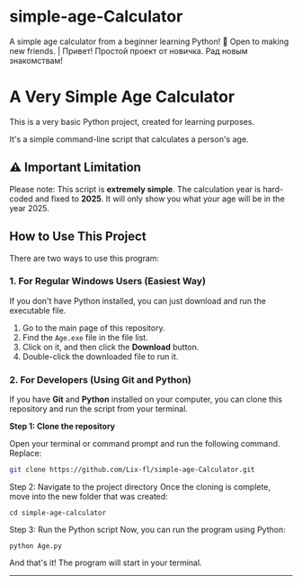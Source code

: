 # simple-age-Calculator
A simple age calculator from a beginner learning Python! 👋 Open to making new friends. | Привет! Простой проект от новичка. Рад новым знакомствам!

# A Very Simple Age Calculator

This is a very basic Python project, created for learning purposes.

It's a simple command-line script that calculates a person's age.

## ⚠️ Important Limitation

Please note: This script is **extremely simple**. The calculation year is hard-coded and fixed to **2025**. It will only show you what your age will be in the year 2025.

## How to Use This Project

There are two ways to use this program:

### 1. For Regular Windows Users (Easiest Way)

If you don't have Python installed, you can just download and run the executable file.
1.  Go to the main page of this repository.
2.  Find the `َAge.exe` file in the file list.
3.  Click on it, and then click the **Download** button.
4.  Double-click the downloaded file to run it.

### 2. For Developers (Using Git and Python)

If you have **Git** and **Python** installed on your computer, you can clone this repository and run the script from your terminal.

**Step 1: Clone the repository**

Open your terminal or command prompt and run the following command. Replace:

```bash
git clone https://github.com/Lix-fl/simple-age-Calculator.git
```

Step 2: Navigate to the project directory
Once the cloning is complete, move into the new folder that was created:
```
cd simple-age-calculator
```
Step 3: Run the Python script
Now, you can run the program using Python:
```
python Age.py
```

And that's it! The program will start in your terminal.
_____________________________________________________________________________






